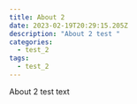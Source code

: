 ```yaml
---
title: About 2
date: 2023-02-19T20:29:15.205Z
description: "About 2 test "
categories:
  - test_2
tags:
  - test_2
---
```

A﻿bout 2 test text
